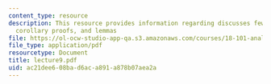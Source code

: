```yaml
---
content_type: resource
description: This resource provides information regarding discusses few theorems,
  corollary proofs, and lemmas
file: https://ol-ocw-studio-app-qa.s3.amazonaws.com/courses/18-101-analysis-ii-fall-2005/ac21dee608bad6aca891a878b07aea2a_lecture9.pdf
file_type: application/pdf
resourcetype: Document
title: lecture9.pdf
uid: ac21dee6-08ba-d6ac-a891-a878b07aea2a
---
```

